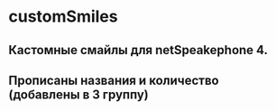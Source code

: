 # customSmiles
## Кастомные смайлы для netSpeakephone 4.
## Прописаны названия и количество (добавлены в 3 группу)
